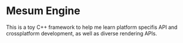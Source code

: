 # Mesum Engine

This is a toy C++ framework to help me learn platform specifis API and crossplatform development, as well as diverse rendering APIs.